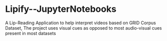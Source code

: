 # Lipify--JupyterNotebooks
A Lip-Reading Application to help interpret videos based on GRID Corpus Dataset, The project uses visual cues as opposed to most audio-visual cues present in most datasets
